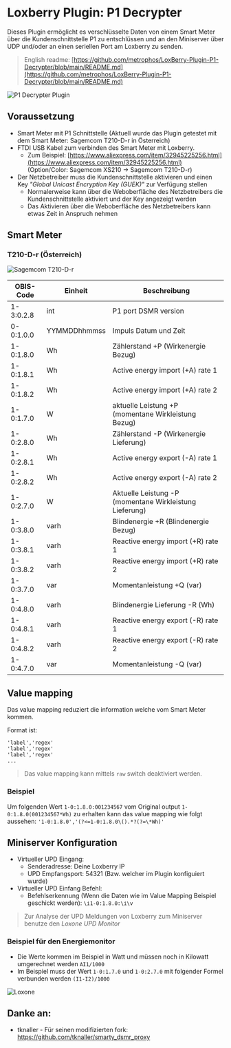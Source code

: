 # Loxberry Plugin: P1 Decrypter

Dieses Plugin ermöglicht es verschlüsselte Daten von einem Smart Meter über die Kundenschnittstelle P1 zu entschlüssen und an den Miniserver über UDP und/oder an einen seriellen Port am Loxberry zu senden.

> English readme: [https://github.com/metrophos/LoxBerry-Plugin-P1-Decrypter/blob/main/README.md](https://github.com/metrophos/LoxBerry-Plugin-P1-Decrypter/blob/main/README.md)

<img src="https://raw.githubusercontent.com/metrophos/LoxBerry-Plugin-P1-Decrypter/assets/p1decrypter-plugin.png" alt="P1 Decrypter Plugin"/>

## Voraussetzung

- Smart Meter mit P1 Schnittstelle (Aktuell wurde das Plugin getestet mit dem Smart Meter: Sagemcom T210-D-r in Österreich)
- FTDI USB Kabel zum verbinden des Smart Meter mit Loxberry. 
  - Zum Beispiel: [https://www.aliexpress.com/item/32945225256.html](https://www.aliexpress.com/item/32945225256.html) (Option/Color: Sagemcom XS210 -> Sagemcom T210-D-r)
- Der Netzbetreiber muss die Kundenschnittstelle aktivieren und einen Key _"Global Unicast Encryption Key (GUEK)"_ zur Verfügung stellen
  - Normalerweise kann über die Weboberfläche des Netzbetreibers die Kundenschnittstelle aktiviert und der Key angezeigt werden
  - Das Aktivieren über die Weboberfläche des Netzbetreibers kann etwas Zeit in Anspruch nehmen

## Smart Meter

### T210-D-r (Österreich)

<img src="https://raw.githubusercontent.com/metrophos/LoxBerry-Plugin-P1-Decrypter/assets/Sagemcom-T210-D-r.png" alt="Sagemcom T210-D-r"/>

| OBIS-Code | Einheit      | Beschreibung                                            |
|-----------|--------------|---------------------------------------------------------|
| 1-3:0.2.8 | int          | P1 port DSMR version                                    |
| 0-0:1.0.0 | YYMMDDhhmmss | Impuls Datum und Zeit                                   |
| 1-0:1.8.0 | Wh           | Zählerstand +P (Wirkenergie Bezug)                      |
| 1-0:1.8.1 | Wh           | Active energy import (+A) rate 1                        |
| 1-0:1.8.2 | Wh           | Active energy import (+A) rate 2                        |
| 1-0:1.7.0 | W            | aktuelle Leistung +P (momentane Wirkleistung Bezug)     |
| 1-0:2.8.0 | Wh           | Zählerstand -P (Wirkenergie Lieferung)                  |
| 1-0:2.8.1 | Wh           | Active energy export (-A) rate 1                        |
| 1-0:2.8.2 | Wh           | Active energy export (-A) rate 2                        |
| 1-0:2.7.0 | W            | Aktuelle Leistung -P (momentane Wirkleistung Lieferung) |
| 1-0:3.8.0 | varh         | Blindenergie +R (Blindenergie Bezug)                    |
| 1-0:3.8.1 | varh         | Reactive energy import (+R) rate 1                      |
| 1-0:3.8.2 | varh         | Reactive energy import (+R) rate 2                      |
| 1-0:3.7.0 | var          | Momentanleistung +Q (var)                               |
| 1-0:4.8.0 | varh         | Blindenergie Lieferung -R (Wh)                          |
| 1-0:4.8.1 | varh         | Reactive energy export (-R) rate 1                      |
| 1-0:4.8.2 | varh         | Reactive energy export (-R) rate 2                      |
| 1-0:4.7.0 | var          | Momentanleistung -Q (var)                               |

## Value mapping

Das value mapping reduziert die information welche vom Smart Meter kommen.

Format ist: 
```
'label','regex'
'label','regex'
'label','regex'
...
```
> Das value mapping kann mittels `raw` switch deaktiviert werden.

### Beispiel

Um folgenden Wert `1-0:1.8.0:001234567` vom Original output `1-0:1.8.0(001234567*Wh)` zu erhalten
kann das value mapping wie folgt aussehen: `'1-0:1.8.0','(?<=1-0:1.8.0\().*?(?=\*Wh)'`

## Miniserver Konfiguration

- Virtueller UPD Eingang:
  - Senderadresse: Deine Loxberry IP
  - UPD Empfangsport: 54321 (Bzw. welcher im Plugin konfiguiert wurde)
- Virtueller UPD Einfang Befehl:
  - Befehlserkennung (Wenn die Daten wie im Value Mapping Beispiel geschickt werden): `\i1-0:1.8.0:\i\v`
> Zur Analyse der UPD Meldungen von Loxberry zum Miniserver benutze den _Loxone UPD Monitor_

### Beispiel für den Energiemonitor

- Die Werte kommen im Beispiel in Watt und müssen noch in Kilowatt umgerechnet werden `AI1/1000`
- Im Beispiel muss der Wert `1-0:1.7.0` und `1-0:2.7.0` mit folgender Formel verbunden werden `(I1-I2)/1000`

<img src="https://raw.githubusercontent.com/metrophos/LoxBerry-Plugin-P1-Decrypter/assets/loxone1.png" alt="Loxone"/>

## Danke an:

- tknaller - Für seinen modifizierten fork: https://github.com/tknaller/smarty_dsmr_proxy